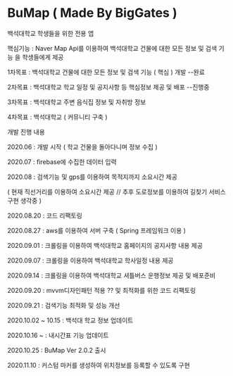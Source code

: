 # BuMap ( Made By BigGates )

백석대학교 학생들을 위한 전용 앱 

핵심기능 : Naver Map Api를 이용하여 백석대학교 건물에 대한 모든 정보 및 검색 기능 을 학생들에게 제공

1차목표 : 백석대학교 건물에 대한 모든 정보 및 검색 기능 ( 핵심 ) 개발 --완료

2차목표 : 백석대학교 학교 일정 및 공지사항 등 핵심정보 제공  및 배포 --진행중

3차목표 : 백석대학교 주변 음식집 정보 및 자취방 정보 

4차목표 : 백석대학교 ( 커뮤니티 구축 )

개발 진행 내용

2020.06 : 개발 시작 ( 학교 건물을 돌아다니며 정보 수집 )

2020.07 : firebase에 수집한 데이터 입력

2020.08 : 검색기능 및 gps를 이용하여 목적지까지 소요시간 제공 

 ( 현재 직선거리를 이용하여 소요시간 제공 // 추후 도로정보를 이용하여 길찾기 서비스 구현 생각중 )
 
 
2020.08.20 : 코드 리팩토링

2020.08.27 : aws를 이용하여 서버 구축 ( Spring 프레임워크 이용 )

2020.09.01 : 크롤링을 이용하여 백석대학교 홈페이지의 공지사항 내용 제공

2020.09.07 : 크롤링을 이용하여 백석대학교 학사일정 내용 제공

2020.09.14 : 크롤링을 이용하여 백석대학교 셔틀버스 운행정보 제공 및 배포준비

2020.09.20 : mvvm디자인패턴 적용 ?? 및 최적화를 위한 코드 리팩토링

2020.09.21 : 검색기능 최적화 및 성능 개선

2020.10.02 ~ 10.15 : 백석대 학교 정보 업데이트

2020.10.16 ~ : 내시간표 기능 업데이트

2020.10.25 : BuMap Ver 2.0.2 출시

2020.11.10 : 커스텀 마커를 생성하여 위치정보를 등록할 수 있도록 구현
